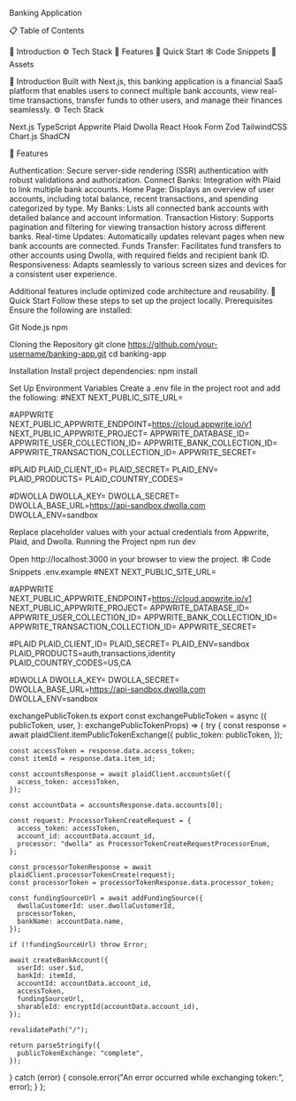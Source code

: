 Banking Application



📋 Table of Contents

🤖 Introduction
⚙️ Tech Stack
🔋 Features
🤸 Quick Start
🕸️ Code Snippets
🔗 Assets


🤖 Introduction
Built with Next.js, this banking application is a financial SaaS platform that enables users to connect multiple bank accounts, view real-time transactions, transfer funds to other users, and manage their finances seamlessly.
⚙️ Tech Stack

Next.js
TypeScript
Appwrite
Plaid
Dwolla
React Hook Form
Zod
TailwindCSS
Chart.js
ShadCN

🔋 Features

Authentication: Secure server-side rendering (SSR) authentication with robust validations and authorization.
Connect Banks: Integration with Plaid to link multiple bank accounts.
Home Page: Displays an overview of user accounts, including total balance, recent transactions, and spending categorized by type.
My Banks: Lists all connected bank accounts with detailed balance and account information.
Transaction History: Supports pagination and filtering for viewing transaction history across different banks.
Real-time Updates: Automatically updates relevant pages when new bank accounts are connected.
Funds Transfer: Facilitates fund transfers to other accounts using Dwolla, with required fields and recipient bank ID.
Responsiveness: Adapts seamlessly to various screen sizes and devices for a consistent user experience.

Additional features include optimized code architecture and reusability.
🤸 Quick Start
Follow these steps to set up the project locally.
Prerequisites
Ensure the following are installed:

Git
Node.js
npm

Cloning the Repository
git clone https://github.com/your-username/banking-app.git
cd banking-app

Installation
Install project dependencies:
npm install

Set Up Environment Variables
Create a .env file in the project root and add the following:
#NEXT
NEXT_PUBLIC_SITE_URL=

#APPWRITE
NEXT_PUBLIC_APPWRITE_ENDPOINT=https://cloud.appwrite.io/v1
NEXT_PUBLIC_APPWRITE_PROJECT=
APPWRITE_DATABASE_ID=
APPWRITE_USER_COLLECTION_ID=
APPWRITE_BANK_COLLECTION_ID=
APPWRITE_TRANSACTION_COLLECTION_ID=
APPWRITE_SECRET=

#PLAID
PLAID_CLIENT_ID=
PLAID_SECRET=
PLAID_ENV=
PLAID_PRODUCTS=
PLAID_COUNTRY_CODES=

#DWOLLA
DWOLLA_KEY=
DWOLLA_SECRET=
DWOLLA_BASE_URL=https://api-sandbox.dwolla.com
DWOLLA_ENV=sandbox

Replace placeholder values with your actual credentials from Appwrite, Plaid, and Dwolla.
Running the Project
npm run dev

Open http://localhost:3000 in your browser to view the project.
🕸️ Code Snippets
.env.example
#NEXT
NEXT_PUBLIC_SITE_URL=

#APPWRITE
NEXT_PUBLIC_APPWRITE_ENDPOINT=https://cloud.appwrite.io/v1
NEXT_PUBLIC_APPWRITE_PROJECT=
APPWRITE_DATABASE_ID=
APPWRITE_USER_COLLECTION_ID=
APPWRITE_BANK_COLLECTION_ID=
APPWRITE_TRANSACTION_COLLECTION_ID=
APPWRITE_SECRET=

#PLAID
PLAID_CLIENT_ID=
PLAID_SECRET=
PLAID_ENV=sandbox
PLAID_PRODUCTS=auth,transactions,identity
PLAID_COUNTRY_CODES=US,CA

#DWOLLA
DWOLLA_KEY=
DWOLLA_SECRET=
DWOLLA_BASE_URL=https://api-sandbox.dwolla.com
DWOLLA_ENV=sandbox

exchangePublicToken.ts
export const exchangePublicToken = async ({
  publicToken,
  user,
}: exchangePublicTokenProps) => {
  try {
    const response = await plaidClient.itemPublicTokenExchange({
      public_token: publicToken,
    });

    const accessToken = response.data.access_token;
    const itemId = response.data.item_id;

    const accountsResponse = await plaidClient.accountsGet({
      access_token: accessToken,
    });

    const accountData = accountsResponse.data.accounts[0];

    const request: ProcessorTokenCreateRequest = {
      access_token: accessToken,
      account_id: accountData.account_id,
      processor: "dwolla" as ProcessorTokenCreateRequestProcessorEnum,
    };

    const processorTokenResponse = await plaidClient.processorTokenCreate(request);
    const processorToken = processorTokenResponse.data.processor_token;

    const fundingSourceUrl = await addFundingSource({
      dwollaCustomerId: user.dwollaCustomerId,
      processorToken,
      bankName: accountData.name,
    });

    if (!fundingSourceUrl) throw Error;

    await createBankAccount({
      userId: user.$id,
      bankId: itemId,
      accountId: accountData.account_id,
      accessToken,
      fundingSourceUrl,
      sharableId: encryptId(accountData.account_id),
    });

    revalidatePath("/");

    return parseStringify({
      publicTokenExchange: "complete",
    });
  } catch (error) {
    console.error("An error occurred while exchanging token:", error);
  }
};
